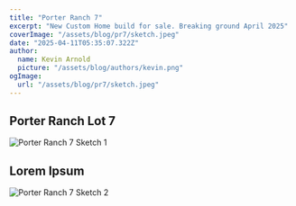 ```yaml
---
title: "Porter Ranch 7"
excerpt: "New Custom Home build for sale. Breaking ground April 2025"
coverImage: "/assets/blog/pr7/sketch.jpeg"
date: "2025-04-11T05:35:07.322Z"
author:
  name: Kevin Arnold
  picture: "/assets/blog/authors/kevin.png"
ogImage:
  url: "/assets/blog/pr7/sketch.jpeg"
---
```


## Porter Ranch Lot 7

![Porter Ranch 7 Sketch 1](/assets/blog/pr7/sketch.jpeg)

## Lorem Ipsum

![Porter Ranch 7 Sketch 2](/assets/blog/pr7/sketch2.JPG)